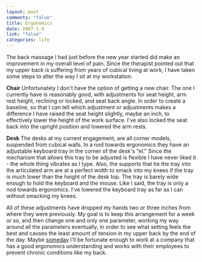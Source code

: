 ```yaml
--- 
layout: post
comments: "false"
title: Ergonomics
date: 2007-1-9
link: "false"
categories: life
---
```

The back massage I had just before the new year started did make an improvement in my overall level of pain. Since the therapist pointed out that my upper back is suffering from years of cubical living at work, I have taken some steps to alter the way I sit at my workstation.

<strong>Chair</strong>
Unfortunately I don't have the option of getting a new chair. The one I currently have is reasonably good, with adjustments for seat height, arm rest height, reclining or locked, and seat back angle. In order to create a baseline, so that I can tell which adjustment or adjustments makes a difference I have raised the seat height slightly, maybe an inch, to effectively lower the height of the work surface. I've also locked the seat back into the upright position and lowered the arm rests.

<strong>Desk</strong>
The desks at my current engagement, are all corner models, suspended from cubical walls. In a nod towards ergonomics they have an adjustable keyboard tray in the corner of the desk's "el." Since the mechanism that allows this tray to be adjusted is flexible I have never liked it - the whole thing vibrates as I type. Also, the supports that tie the tray into the articulated arm are at a perfect width to smack into my knees if the tray is much lower than the height of the desk top. The tray is barely wide enough to hold the keyboard and the mouse. Like I said, the tray is only a nod towards ergonomics. I've lowered the keyboard tray as far as I can without smacking my knees.

All of these adjustments have dropped my hands two or three inches from where they were previously. My goal is to keep this arrangement for a week or so, and then change one and only one parameter, working my way around all the parameters eventually, in order to see what setting feels the best and causes the least amount of tension in my upper back by the end of the day.  Maybe <a href="#" title="I'm going to be changing jobs very soon. More on this later.">someday</a> I'll be fortunate enough to work at a company that has a good ergonomics understanding and works with their employees to prevent chronic conditions like my back.
